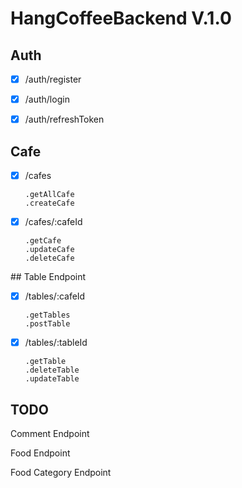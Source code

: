 # HangCoffeeBackend V.1.0

## Auth
- [x] /auth/register

- [x] /auth/login

- [x] /auth/refreshToken

## Cafe

- [x] /cafes

      .getAllCafe    
      .createCafe

- [x] /cafes/:cafeId
            
      .getCafe
      .updateCafe
      .deleteCafe

## Table Endpoint

- [x] /tables/:cafeId

      .getTables
      .postTable


- [x] /tables/:tableId

      .getTable
      .deleteTable
      .updateTable

      
## TODO

Comment Endpoint

Food Endpoint

Food Category Endpoint
